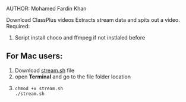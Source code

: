 AUTHOR: Mohamed Fardin Khan

Download ClassPlus videos
Extracts stream data and spits out a video.
Required: 
1) Script install choco and ffmpeg if not instlaled before

## For Mac users:
1) Download [stream.sh](stream.sh) file
2) open **Terminal** and go to the file folder location
3) ```
   chmod +x stream.sh
   ./stream.sh
   ```
